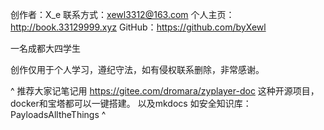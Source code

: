 创作者：X_e
联系方式：xewl3312@163.com
个人主页：http://book.33129999.xyz
GitHub：<https://github.com/byXewl>

一名成都大四学生


创作仅用于个人学习，遵纪守法，如有侵权联系删除，非常感谢。

^
推荐大家记笔记用
https://gitee.com/dromara/zyplayer-doc
这种开源项目，docker和宝塔都可以一键搭建。
以及mkdocs 如安全知识库：PayloadsAlltheThings
^ 
 
 
 
 


